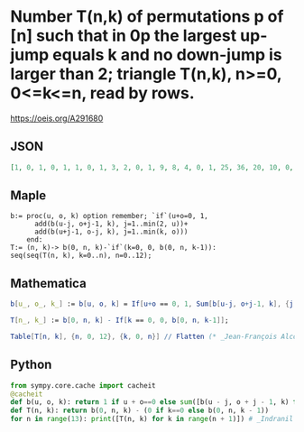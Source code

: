 # Number T\(n,k\) of permutations p of \[n\] such that in 0p the largest up\-jump equals k and no down\-jump is larger than 2; triangle T\(n,k\), n\>\=0, 0<\=k<\=n, read by rows\.
https://oeis.org/A291680
## JSON
```JSON
[1, 0, 1, 0, 1, 1, 0, 1, 3, 2, 0, 1, 9, 8, 4, 0, 1, 25, 36, 20, 10, 0, 1, 71, 156, 108, 58, 26, 0, 1, 205, 666, 586, 340, 170, 74, 0, 1, 607, 2860, 3098, 2014, 1078, 528, 218, 0, 1, 1833, 12336, 16230, 11888, 6772, 3550, 1672, 672, 0, 1, 5635, 53518, 85150, 69274, 42366, 23284, 11840, 5454, 2126]
```
## Maple
```Maple
b:= proc(u, o, k) option remember; `if`(u+o=0, 1,
      add(b(u-j, o+j-1, k), j=1..min(2, u))+
      add(b(u+j-1, o-j, k), j=1..min(k, o)))
    end:
T:= (n, k)-> b(0, n, k)-`if`(k=0, 0, b(0, n, k-1)):
seq(seq(T(n, k), k=0..n), n=0..12);
```
## Mathematica
```Mathematica
b[u_, o_, k_] := b[u, o, k] = If[u+o == 0, 1, Sum[b[u-j, o+j-1, k], {j, 1, Min[2, u]}] + Sum[b[u+j-1, o-j, k], {j, 1, Min[k, o]}]];
```
```Mathematica
T[n_, k_] := b[0, n, k] - If[k == 0, 0, b[0, n, k-1]];
```
```Mathematica
Table[T[n, k], {n, 0, 12}, {k, 0, n}] // Flatten (* _Jean-François Alcover_, May 29 2019, after _Alois P. Heinz_ *)
```
## Python
```Python
from sympy.core.cache import cacheit
@cacheit
def b(u, o, k): return 1 if u + o==0 else sum([b(u - j, o + j - 1, k) for j in range(1, min(2, u) + 1)]) + sum([b(u + j - 1, o - j, k) for j in range(1, min(k, o) + 1)])
def T(n, k): return b(0, n, k) - (0 if k==0 else b(0, n, k - 1))
for n in range(13): print([T(n, k) for k in range(n + 1)]) # _Indranil Ghosh_, Aug 30 2017
```
